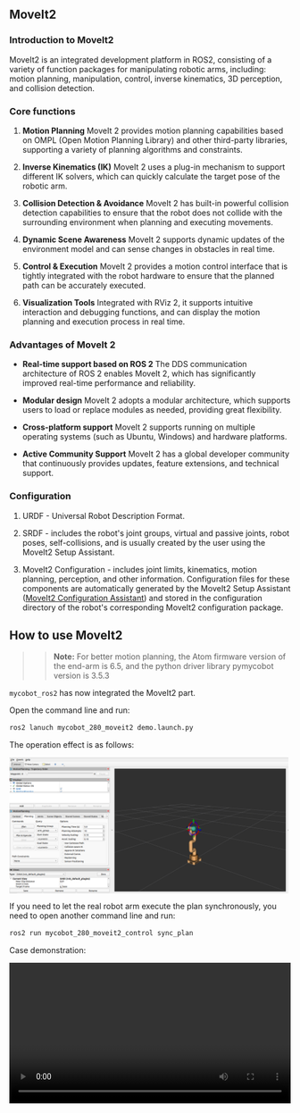 ## MoveIt2

### Introduction to MoveIt2

MoveIt2 is an integrated development platform in ROS2, consisting of a variety of function packages for manipulating robotic arms, including: motion planning, manipulation, control, inverse kinematics, 3D perception, and collision detection.

### Core functions

1. **Motion Planning**
MoveIt 2 provides motion planning capabilities based on OMPL (Open Motion Planning Library) and other third-party libraries, supporting a variety of planning algorithms and constraints.

2. **Inverse Kinematics (IK)**
MoveIt 2 uses a plug-in mechanism to support different IK solvers, which can quickly calculate the target pose of the robotic arm.

3. **Collision Detection & Avoidance**
MoveIt 2 has built-in powerful collision detection capabilities to ensure that the robot does not collide with the surrounding environment when planning and executing movements.

4. **Dynamic Scene Awareness**
MoveIt 2 supports dynamic updates of the environment model and can sense changes in obstacles in real time.

5. **Control & Execution**
MoveIt 2 provides a motion control interface that is tightly integrated with the robot hardware to ensure that the planned path can be accurately executed.

6. **Visualization Tools**
Integrated with RViz 2, it supports intuitive interaction and debugging functions, and can display the motion planning and execution process in real time.

### Advantages of MoveIt 2

- **Real-time support based on ROS 2**
The DDS communication architecture of ROS 2 enables MoveIt 2, which has significantly improved real-time performance and reliability.

- **Modular design**
MoveIt 2 adopts a modular architecture, which supports users to load or replace modules as needed, providing great flexibility.

- **Cross-platform support**
MoveIt 2 supports running on multiple operating systems (such as Ubuntu, Windows) and hardware platforms.

- **Active Community Support**
MoveIt 2 has a global developer community that continuously provides updates, feature extensions, and technical support.

### Configuration

1. URDF - Universal Robot Description Format.

2. SRDF - includes the robot's joint groups, virtual and passive joints, robot poses, self-collisions, and is usually created by the user using the MoveIt2 Setup Assistant.

3. MoveIt2 Configuration - includes joint limits, kinematics, motion planning, perception, and other information. Configuration files for these components are automatically generated by the MoveIt2 Setup Assistant ([MoveIt2 Configuration Assistant](https://moveit.picknik.ai/main/doc/examples/setup_assistant/setup_assistant_tutorial.html)) and stored in the configuration directory of the robot's corresponding MoveIt2 configuration package.

## How to use MoveIt2

>>**Note:** For better motion planning, the Atom firmware version of the end-arm is 6.5, and the python driver library pymycobot version is 3.5.3

`mycobot_ros2` has now integrated the MoveIt2 part.

Open the command line and run:
  
```bash
ros2 lanuch mycobot_280_moveit2 demo.launch.py
```

The operation effect is as follows:

<img src =../../../../../resources/3-FunctionsAndApplications/6.developmentGuide/ROS/ROS2/moveit2/moveit2_rviz2.png
width ="500"  align = "center">

If you need to let the real robot arm execute the plan synchronously, you need to open another command line and run:
  
```bash
ros2 run mycobot_280_moveit2_control sync_plan
```

Case demonstration:

<video id="my-video" class="video-js" controls preload="auto" width="100%"
poster="" data-setup='{"aspectRatio":"16:9"}'>
  <source src="../../../../../resources/3-FunctionsAndApplications/6.developmentGuide/ROS/ROS2/moveit2/280_ROS2_Moveit2_Case_Demo.mp4" type='video/mp4' >
</video>
